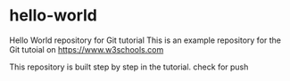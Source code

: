 # hello-world
Hello World repository for Git tutorial
This is an example repository for the Git tutoial on https://www.w3schools.com

This repository is built step by step in the tutorial.
check for push
